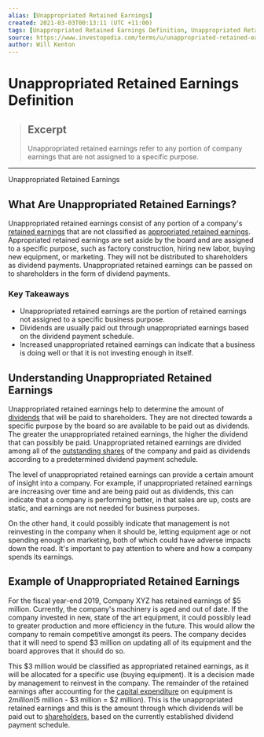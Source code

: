 ```yaml
---
alias: [Unappropriated Retained Earnings]
created: 2021-03-03T00:13:11 (UTC +11:00)
tags: [Unappropriated Retained Earnings Definition, Unappropriated Retained Earnings]
source: https://www.investopedia.com/terms/u/unappropriated-retained-earnings.asp
author: Will Kenton
---
```


# Unappropriated Retained Earnings Definition

> ## Excerpt
> Unappropriated retained earnings refer to any portion of company earnings that are not assigned to a specific purpose.

---

Unappropriated Retained Earnings
## What Are Unappropriated Retained Earnings?

Unappropriated retained earnings consist of any portion of a company's [retained earnings](https://www.investopedia.com/terms/r/retainedearnings.asp) that are not classified as [appropriated retained earnings](https://www.investopedia.com/terms/a/appropriated-retained-earnings.asp). Appropriated retained earnings are set aside by the board and are assigned to a specific purpose, such as factory construction, hiring new labor, buying new equipment, or marketing. They will not be distributed to shareholders as dividend payments. Unappropriated retained earnings can be passed on to shareholders in the form of dividend payments.

### Key Takeaways

-   Unappropriated retained earnings are the portion of retained earnings not assigned to a specific business purpose.
-   Dividends are usually paid out through unappropriated earnings based on the dividend payment schedule.
-   Increased unappropriated retained earnings can indicate that a business is doing well or that it is not investing enough in itself.

## Understanding Unappropriated Retained Earnings

Unappropriated retained earnings help to determine the amount of [dividends](https://www.investopedia.com/terms/d/dividend.asp) that will be paid to shareholders. They are not directed towards a specific purpose by the board so are available to be paid out as dividends. The greater the unappropriated retained earnings, the higher the dividend that can possibly be paid. Unappropriated retained earnings are divided among all of the [outstanding shares](https://www.investopedia.com/terms/o/outstandingshares.asp) of the company and paid as dividends according to a predetermined dividend payment schedule.

The level of unappropriated retained earnings can provide a certain amount of insight into a company. For example, if unappropriated retained earnings are increasing over time and are being paid out as dividends, this can indicate that a company is performing better, in that sales are up, costs are static, and earnings are not needed for business purposes.

On the other hand, it could possibly indicate that management is not reinvesting in the company when it should be, letting equipment age or not spending enough on marketing, both of which could have adverse impacts down the road. It's important to pay attention to where and how a company spends its earnings.

## Example of Unappropriated Retained Earnings

For the fiscal year-end 2019, Company XYZ has retained earnings of $5 million. Currently, the company's machinery is aged and out of date. If the company invested in new, state of the art equipment, it could possibly lead to greater production and more efficiency in the future. This would allow the company to remain competitive amongst its peers. The company decides that it will need to spend $3 million on updating all of its equipment and the board approves that it should do so.

This $3 million would be classified as appropriated retained earnings, as it will be allocated for a specific use (buying equipment). It is a decision made by management to reinvest in the company. The remainder of the retained earnings after accounting for the [capital expenditure](https://www.investopedia.com/terms/c/capitalexpenditure.asp) on equipment is $2 million ($5 million - $3 million = $2 million). This is the unappropriated retained earnings and this is the amount through which dividends will be paid out to [shareholders](https://www.investopedia.com/terms/s/shareholder.asp), based on the currently established dividend payment schedule.
